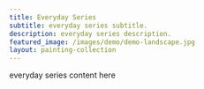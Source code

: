 ```yaml
---
title: Everyday Series
subtitle: everyday series subtitle.
description: everyday series description.
featured_image: /images/demo/demo-landscape.jpg
layout: painting-collection
---
```

everyday series content here
